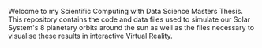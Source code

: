 Welcome to my Scientific Computing with Data Science Masters Thesis. 
This repository contains the code and data files used to simulate our Solar System's 8 planetary orbits around the sun as well as the files necessary to 
visualise these results in interactive Virtual Reality.